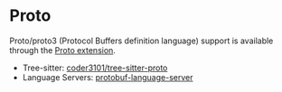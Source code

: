 # Proto

Proto/proto3 (Protocol Buffers definition language) support is available through the [Proto extension](https://tvv.tw/https://github.com/zed-industries/zed/tree/main/extensions/proto).

- Tree-sitter: [coder3101/tree-sitter-proto](https://tvv.tw/https://github.com/coder3101/tree-sitter-proto)
- Language Servers: [protobuf-language-server](https://tvv.tw/https://github.com/lasorda/protobuf-language-server)

<!--
TBD: Clarify which language server(s) to use / Feature support.

## Setup

### Install protobuf-language-server

Install protobuf-language-server and make sure it's in your PATH:

```
go install github.com/lasorda/protobuf-language-server@latest
which protobuf-language-server
```

### Install ProtoLS

Install protols and make sure it's in your PATH:

```
cargo install protols
which protols
```

## Configuration

```json
"lsp": {
  "protobuf-language-server": {
    "binary": {
      "path": "protols"
    }
  }
}
```

## Formatting

ProtoLS supports formatting if you have `clang-format` installed.

```sh
# MacOS:
brew install clang-format
# Ubuntu
sudo apt-get install clang-format
# Fedora
sudo dnf install clang-tools-extra
```

To customize your formatting preferences, create a `.clang-format` file, e.g.:

```clang-format
IndentWidth: 4
ColumnLimit: 120
```

Or you can have zed directly invoke `clang-format` by specifying it as a [formatter](https://zed.dev/docs/configuring-zed#formatter) in your settings:

```json
  "languages": {
    "Proto": {
      "format_on_save": "on",
      "tab_size": 4,
      "formatter": {
        "external": {
          "command": "clang-format",
          "arguments": ["-style={IndentWidth: 4, ColumnLimit: 0}"]
        }
      }
    },
  }
```
-->
